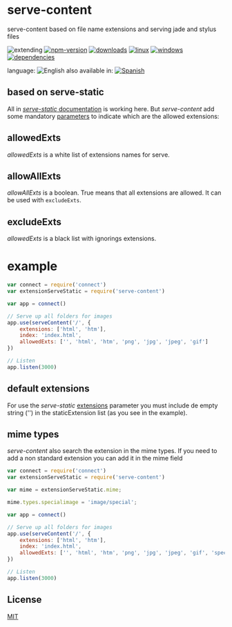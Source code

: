 # serve-content

serve-content based on file name extensions and serving jade and stylus files

![extending](https://img.shields.io/badge/stability-extending-orange.svg)
[![npm-version](https://img.shields.io/npm/v/serve-content.svg)](https://npmjs.org/package/serve-content)
[![downloads](https://img.shields.io/npm/dm/serve-content.svg)](https://npmjs.org/package/serve-content)
[![linux](https://img.shields.io/travis/emilioplatzer/serve-content/master.svg)](https://travis-ci.org/emilioplatzer/serve-content)
[![windows](https://ci.appveyor.com/api/projects/status/github/emilioplatzer/serve-content?svg=true)](https://ci.appveyor.com/project/emilioplatzer/serve-content)
[![dependencies](https://img.shields.io/david/emilioplatzer/serve-content.svg)](https://david-dm.org/emilioplatzer/serve-content)


language: ![English](https://raw.githubusercontent.com/codenautas/multilang/master/img/lang-en.png)
also available in:
[![Spanish](https://raw.githubusercontent.com/codenautas/multilang/master/img/lang-es.png)](LEEME.md)


## based on serve-static

All in [*serve-static* documentation](https://www.npmjs.com/package/serve-static#readme) is working here.
But *serve-content* add some mandatory [parameters](https://www.npmjs.com/package/serve-static#options)
to indicate which are the allowed extensions:


## allowedExts


*allowedExts* is a white list of extensions names for serve.


## allowAllExts


*allowAllExts* is a boolean. True means that all extensions are allowed. It can be used with `excludeExts`.


## excludeExts


*allowedExts* is a black list with ignorings extensions.


# example



```js
var connect = require('connect')
var extensionServeStatic = require('serve-content')

var app = connect()

// Serve up all folders for images
app.use(serveContent('/', {
    extensions: ['html', 'htm'],
    index: 'index.html',
    allowedExts: ['', 'html', 'htm', 'png', 'jpg', 'jpeg', 'gif']
})

// Listen
app.listen(3000)
```


## default extensions

For use the *serve-static* [extensions](https://www.npmjs.com/package/serve-static#extensions) parameter
you must include de empty string ('') in the staticExtension list (as you see in the example).


## mime types


*serve-content* also search the extension in the mime types.
If you need to add a non standard extension you can add it in the mime field


```js
var connect = require('connect')
var extensionServeStatic = require('serve-content')

var mime = extensionServeStatic.mime;

mime.types.specialimage = 'image/special';

var app = connect()

// Serve up all folders for images
app.use(serveContent('/', {
    extensions: ['html', 'htm'],
    index: 'index.html',
    allowedExts: ['', 'html', 'htm', 'png', 'jpg', 'jpeg', 'gif', 'specialimage']
})

// Listen
app.listen(3000)
```


## License

[MIT](LICENSE)

